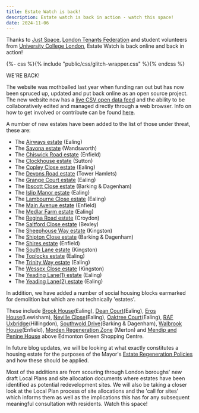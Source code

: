 ```yaml
---
title: Estate Watch is back!
description: Estate watch is back in action - watch this space!
date: 2024-11-06
---
```

Thanks to [Just Space](https://justspace.org.uk), [London Tenants Federation](https://londontenants.org) and student volunteers from [University College London](https://www.ucl.ac.uk/), Estate Watch is back online and back in action!

{%- css %}{% include "public/css/glitch-wrapper.css" %}{% endcss %}
<div class="glitch-wrapper">
   <div class="glitch" data-text="WE'RE BACK!">WE'RE BACK!</div>
</div>

The website was mothballed last year when funding ran out but has now been spruced up, updated and put back online as an open source project. The new website now has a [live CSV open data feed](/estates.csv) and the ability to be collaboratively edited and managed directly through a web browser. Info on how to get involved or contribute can be found [here](/guide). 

A number of new estates have been added to the list of those under threat, these are:
* The [Airways estate](/estates/airways/) (Ealing)
* The [Savona estate](/estates/savonaestate/) (Wandsworth)
* The [Chiswick Road estate](/estates/chiswickroad/) (Enfield)
* The [Clockhouse estate](/estates/clockhouse/) (Sutton)
* The [Copley Close estate](/estates/copleyclose/) (Ealing)
* The [Devons Road estate](/estates/devonsroad/) (Tower Hamlets)
* The [Grange Court estate](/estates/grangecourt/) (Ealing)
* The [Ibscott Close estate](/estates/ibscottclose/) (Barking & Dagenham)
* The [Islip Manor estate](/estates/islipmanor/) (Ealing)
* The [Lambourne Close estate](/estates/lambourneclose/) (Ealing)
* The [Main Avenue estate](/estates/mainavenue/) (Enfield)
* The [Medlar Farm estate](/estates/medlarfarm/) (Ealing)
* The [Regina Road estate](/estates/reginaroad/) (Croydon)
* The [Saltford Close estate](/estates/saltfordclose/) (Bexley)
* The [Sheephouse Way estate](/estates/sheephouseway/) (Kingston)
* The [Shipton Close estate](/estates/shiptonclose/) (Barking & Dagenham)
* The [Shires estate](/estates/shires/) (Enfield)
* The [South Lane estate](/estates/southlane/) (Kingston)
* The [Toplocks estate](/estates/toplocks/) (Ealing)
* The [Trinity Way estate](/estates/trinityway/) (Ealing)
* The [Wessex Close estate](/estates/wessexclose/) (Kingston)
* The [Yeading Lane(1) estate](/estates/yeadinglane/) (Ealing)
* The [Yeading Lane(2) estate](/estates/yeadinglane2/) (Ealing)

In addition, we have added a number of social housing blocks earmarked for demolition but which are not technically 'estates'. 

These include [Brook House](/estates/brookhouse/)(Ealing), [Dean Court](/estates/deancourt/)(Ealing), [Eros House](/estates/eroshouse/)(Lewisham), [Neville Close](/estates/nevilleclose/)(Ealing), [Oaktree Court](/estates/oaktreecourt/)(Ealing), [RAF Uxbridge](/estates/rafuxbridge/)(Hillingdon), [Southwold Drive](/estates/southwolddrive/)(Barking & Dagenham), [Walbrook House](/estates/walbrook/)(Enfield), [Morden Regeneration Zone](/estates/mordenregenerationzone/) (Merton) and [Mendip and Penine House](/estates/mendippenine/) above Edmonton Green Shopping Centre. 

In future blog updates, we will be looking at what exactly constitutes a housing estate for the purposes of the Mayor's [Estate Regeneration Policies](https://www.london.gov.uk/programmes-strategies/housing-and-land/homes-londoners/estate-regeneration) and how these should be applied.

Most of the additions are from scouring through London boroughs' new draft Local Plans and site allocation documents where estates have been identified as potential redevelopment sites. We will also be taking a closer look at the Local Plan process of site allocations and the 'call for sites' which informs them as well as the implications this has for any subsequent meaningful consultation with residents. Watch this space!



